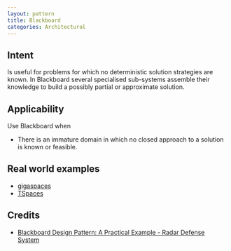 ```yaml
---
layout: pattern
title: Blackboard
categories: Architectural
---
```


## Intent
Is useful for problems for which no deterministic solution strategies are known.
In Blackboard several specialised sub-systems assemble their knowledge to build a possibly partial or approximate solution.


## Applicability
Use Blackboard when

* There is an immature domain in which no closed approach to a solution is known or feasible.

## Real world examples

* [gigaspaces](http://www.gigaspaces.com/)
* [TSpaces](http://www.research.ibm.com/labs/almaden/index.shtml)

## Credits

* [Blackboard Design Pattern: A Practical Example - Radar Defense System](http://social.technet.microsoft.com/wiki/contents/articles/13461.blackboard-design-pattern-a-practical-example-radar-defense-system.aspx)
